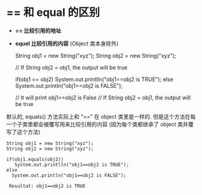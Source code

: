 # == 和 equal 的区别

* **== 比较引用的地址**
* **equel 比较引用的内容** (Object 类本身除外)


    String obj1 = new String("xyz");
    String obj2 = new String("xyz");

    // If String obj2 = obj1, the output will be true

    if(obj1 == obj2)
        System.out.printlln("obj1==obj2 is TRUE");
    else
        System.out.println("obj1==obj2 is FALSE");

    // It will print obj1==obj2 is False
    // If String obj2 = obj1, the output will be true

默认的, equals() 方法实际上和 “==” 在 object 类里是一样的. 但是这个方法在每一个子类里都会被覆写用来比较引用的内容 (因为每个类都继承了 object 类并覆写了这个方法)

    String obj1 = new String("xyz");
    String obj2 = new String("xyz");

    if(obj1.equals(obj2))
       System.out.printlln("obj1==obj2 is TRUE");
    else
      System.out.println("obj1==obj2 is FALSE");

     Resultat: obj1==obj2 is TRUE
